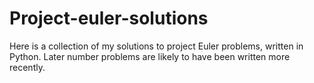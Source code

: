 # Project-euler-solutions
Here is a collection of my solutions to project Euler problems, written in Python. Later number problems are likely to have been written more recently.
